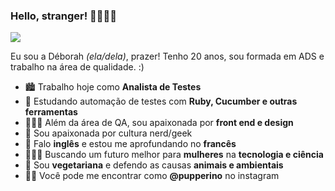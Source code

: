 ### Hello, stranger! 🚀👩🏼‍🚀 

![](https://media2.giphy.com/media/CP1AxXkLuUdFu/giphy.gif?cid=ecf05e47ml5cugp46vrccpoe0wew03w2wfplx8ocn6hnobkx&rid=giphy.gif)

Eu sou a Déborah *(ela/dela)*, prazer! Tenho 20 anos, sou formada em ADS e trabalho na área de qualidade. :)

- 🏙️ Trabalho hoje como **Analista de Testes**
- 🚀 Estudando automação de testes com **Ruby, Cucumber e outras ferramentas**
- 👩🏻‍💻 Além da área de QA, sou apaixonada por **front end e design**
- 👾 Sou apaixonada por cultura nerd/geek
- 💬 Falo **inglês** e estou me aprofundando no **francês**
- 👩🏻‍🔬 Buscando um futuro melhor para **mulheres** na **tecnologia e ciência**
- 🌱 Sou **vegetariana** e defendo as causas **animais e ambientais**
- 🤳🏻 Você pode me encontrar como **@pupperino** no instagram

